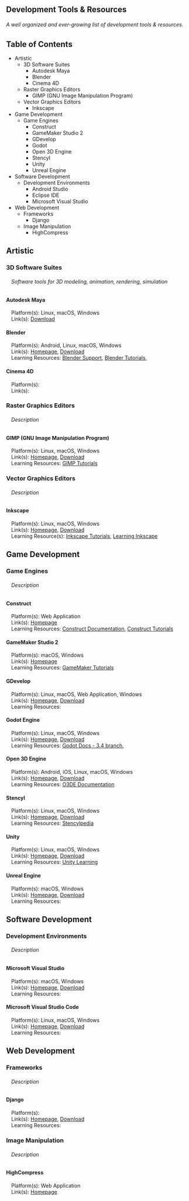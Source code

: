 ## Development Tools & Resources
###### A well organized and ever-growing list of development tools & resources.

## Table of Contents

* Artistic
  * 3D Software Suites
    * Autodesk Maya
    * Blender
    * Cinema 4D
  * Raster Graphics Editors
    * GIMP (GNU Image Manipulation Program)
  * Vector Graphics Editors
    * Inkscape
* Game Development
  * Game Engines
    * Construct
    * GameMaker Studio 2
    * GDevelop
    * Godot
    * Open 3D Engine
    * Stencyl
    * Unity
    * Unreal Engine
* Software Development
  * Development Environments
    * Android Studio
    * Eclipse IDE
    * Microsoft Visual Studio
* Web Development
  * Frameworks
    * Django
  * Image Manipulation
    * HighCompress


## Artistic
### 3D Software Suites
###### &emsp;Software tools for 3D modeling, animation, rendering, simulation

#### Autodesk Maya
&emsp;Platform(s): Linux, macOS, Windows  
&emsp;Link(s): [Download](https://www.autodesk.com/products/maya/overview "Autodesk Maya Download Page")
    
#### Blender
&emsp;Platform(s): Android, Linux, macOS, Windows  
&emsp;Link(s): [Homepage](https://www.blender.org/ "Blender Homepage"), [Download](https://www.blender.org/download/ "Blender Download Page")  
&emsp;Learning Resources: [Blender Support](https://www.blender.org/support/ "Blender Support"), [Blender Tutorials](https://www.blender.org/support/tutorials/ "Blender Tutorials"), 

#### Cinema 4D
&emsp;Platform(s):  
&emsp;Link(s):  

### Raster Graphics Editors
###### &emsp;Description

#### GIMP (GNU Image Manipulation Program)
&emsp;Platform(s): Linux, macOS, Windows  
&emsp;Link(s): [Homepage](https://www.gimp.org/ "GIMP Homepage"), [Download](https://www.gimp.org/downloads/ "GIMP Downloads Page")  
&emsp;Learning Resources: [GIMP Tutorials](https://www.gimp.org/tutorials/ "GIMP Tutorials")

### Vector Graphics Editors
###### &emsp;Description

#### Inkscape
&emsp;Platform(s): Linux, macOS, Windows  
&emsp;Link(s): [Homepage](https://inkscape.org/ "Inkscape Homepage"), [Download](https://inkscape.org/release/inkscape-1.1.1/ "Inkscape Downloads Page")  
&emsp;Learning Resource(s): [Inkscape Tutorials](https://inkscape.org/learn/tutorials/ "Inkscape Tutorials"), [Learning Inkscape](https://inkscape.org/learn/ "Learning Inkscape")


## Game Development
### Game Engines
###### &emsp;Description

#### Construct
&emsp;Platform(s): Web Application  
&emsp;Link(s): [Homepage](https://www.construct.net/ "Construct Homepage")   
&emsp;Learning Resources: [Construct Documentation](https://www.construct.net/en/make-games/manuals/construct-3 "Construct 3 Documentation"), [Construct Tutorials](https://www.construct.net/en/tutorials?flang=1 "Construct Tutorials")  

#### GameMaker Studio 2
&emsp;Platform(s): macOS, Windows  
&emsp;Link(s): [Homepage](https://www.yoyogames.com/en/gamemaker "GameMaker Studio 2 Homepage")  
&emsp;Learning Resources: [GameMaker Tutorials](https://www.yoyogames.com/en/tutorials "Getting Started with GameMaker")

#### GDevelop
&emsp;Platform(s): Linux, macOS, Web Application, Windows  
&emsp;Link(s): [Homepage](https://gdevelop-app.com/ "GDevelop Homepage"), [Download](https://gdevelop-app.com/download/ "GDevelop Download Page")  
&emsp;Learning Resources:  

#### Godot Engine
&emsp;Platform(s): Linux, macOS, Windows  
&emsp;Link(s): [Homepage](https://godotengine.org/ "Godot Engine Homepage"), [Download](https://godotengine.org/download "Godot Engine Download Page")  
&emsp;Learning Resources: [Godot Docs - 3.4 branch](https://docs.godotengine.org/en/stable/ "Godot Docs"), 

#### Open 3D Engine
&emsp;Platform(s): Android, iOS, Linux, macOS, Windows  
&emsp;Link(s): [Homepage](https://o3de.org/ "Open 3D Engine Homepage"), [Download](https://o3de.org/download/ "Open 3D Engine Download Page")  
&emsp;Learning Resources: [O3DE Documentation](https://o3de.org/docs/ "O3DE Documentation")

#### Stencyl
&emsp;Platform(s): Linux, macOS, Windows  
&emsp;Link(s): [Homepage](https://www.stencyl.com/ ""), [Download](https://www.stencyl.com/download/ "")  
&emsp;Learning Resources: [Stencylpedia](https://www.stencyl.com/help/ "Stencylpedia")

#### Unity
&emsp;Platform(s): Linux, macOS, Windows  
&emsp;Link(s): [Homepage](https://unity.com/ "Unity Homepage"), [Download](https://store.unity.com/ "Unity Download Page")  
&emsp;Learning Resources: [Unity Learning](https://unity.com/learn "Unity Learning Resources")

#### Unreal Engine
&emsp;Platform(s): macOS, Windows  
&emsp;Link(s): [Homepage](https://www.unrealengine.com/ "Unreal Engine Homepage"), [Download](https://www.unrealengine.com/download "Unreal Engine Download Page")  
&emsp;Learning Resources: 


## Software Development
### Development Environments
###### &emsp;Description

#### Microsoft Visual Studio
&emsp;Platform(s): macOS, Windows  
&emsp;Link(s): [Homepage](https://visualstudio.microsoft.com/ "Visual Studio Homepage"), [Download](https://visualstudio.microsoft.com/downloads/ "Download Visual Studio")  
&emsp;Learning Resources: 

#### Microsoft Visual Studio Code
&emsp;Platform(s): Linux, macOS, Windows  
&emsp;Link(s): [Homepage](https://visualstudio.microsoft.com/ "Visual Studio Code Homepage"), [Download](https://visualstudio.microsoft.com/downloads/ "Download Visual Studio Code")  
&emsp;Learning Resources: 


## Web Development
### Frameworks
###### &emsp;Description

#### Django
&emsp;Platform(s):  
&emsp;Link(s): [Homepage](https://www.djangoproject.com/ "Django Project Homepage"), [Download](https://www.djangoproject.com/download/ "Django Download Page")  
&emsp;Learning Resources:  

### Image Manipulation
###### &emsp;Description

#### HighCompress
&emsp;Platform(s): Web Application  
&emsp;Link(s): [Homepage](https://www.highcompress.com/ "HighCompress Homepage")  

